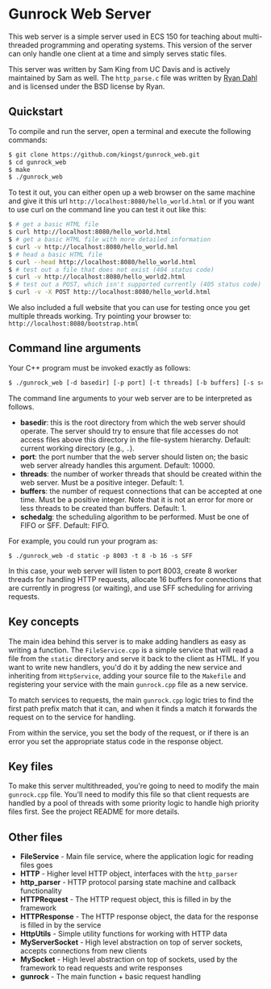 # Gunrock Web Server
This web server is a simple server used in ECS 150 for teaching about multi-threaded programming and operating systems. This version of the server can only handle one client at a time and simply serves static files.

This server was written by Sam King from UC Davis and is actively maintained by Sam as well. The `http_parse.c` file was written by [Ryan Dahl](https://github.com/ry) and is licensed under the BSD license by Ryan.

## Quickstart
To compile and run the server, open a terminal and execute the following commands:
```bash
$ git clone https://github.com/kingst/gunrock_web.git
$ cd gunrock_web
$ make
$ ./gunrock_web
```

To test it out, you can either open up a web browser on the same machine and give it this url `http://localhost:8080/hello_world.html` or if you want to use curl on the command line you can test it out like this:
```bash
$ # get a basic HTML file
$ curl http://localhost:8080/hello_world.html
$ # get a basic HTML file with more detailed information
$ curl -v http://localhost:8080/hello_world.hml
$ # head a basic HTML file
$ curl --head http://localhost:8080/hello_world.html
$ # test out a file that does not exist (404 status code)
$ curl -v http://localhost:8080/hello_world2.html
$ # test out a POST, which isn't supported currently (405 status code)
$ curl -v -X POST http://localhost:8080/hello_world.html
```

We also included a full website that you can use for testing once you get multiple threads working. Try pointing your browser to: `http://localhost:8080/bootstrap.html`

## Command line arguments
Your C++ program must be invoked exactly as follows:

```bash
$ ./gunrock_web [-d basedir] [-p port] [-t threads] [-b buffers] [-s schedalg]
```

The command line arguments to your web server are to be interpreted as
follows.

- **basedir**: this is the root directory from which the web server should
  operate. The server should try to ensure that file accesses do not access
  files above this directory in the file-system hierarchy. Default: current
  working directory (e.g., `.`).
- **port**: the port number that the web server should listen on; the basic web
  server already handles this argument. Default: 10000.
- **threads**: the number of worker threads that should be created within the web
  server. Must be a positive integer. Default: 1.
- **buffers**: the number of request connections that can be accepted at one
  time. Must be a positive integer. Note that it is not an error for more or
  less threads to be created than buffers. Default: 1.
- **schedalg**: the scheduling algorithm to be performed. Must be one of FIFO
  or SFF. Default: FIFO.

For example, you could run your program as:
```
$ ./gunrock_web -d static -p 8003 -t 8 -b 16 -s SFF
```

In this case, your web server will listen to port 8003, create 8 worker threads for
handling HTTP requests, allocate 16 buffers for connections that are currently
in progress (or waiting), and use SFF scheduling for arriving requests.

## Key concepts
The main idea behind this server is to make adding handlers as easy as writing a function. The `FileService.cpp` is a simple service that will read a file from the `static` directory and serve it back to the client as HTML. If you want to write new handlers, you'd do it by adding the new service and inheriting from `HttpService`, adding your source file to the `Makefile` and registering your service with the main `gunrock.cpp` file as a new service.

To match services to requests, the main `gunrock.cpp` logic tries to find the first path prefix match that it can, and when it finds a match it forwards the request on to the service for handling.

From within the service, you set the body of the request, or if there is an error you set the appropriate status code in the response object.

## Key files
To make this server multithreaded, you're going to need to modify the main `gunrock.cpp` file. You'll need to modify this file so that client requests are handled by a pool of threads with some priority logic to handle high priority files first. See the project README for more details.

## Other files
- **FileService** - Main file service, where the application logic for reading files goes
- **HTTP** - Higher level HTTP object, interfaces with the `http_parser`
- **http_parser** - HTTP protocol parsing state machine and callback functionality
- **HTTPRequest** - The HTTP request object, this is filled in by the framework
- **HTTPResponse** - The HTTP response object, the data for the response is filled in by the service
- **HttpUtils** - Simple utility functions for working with HTTP data
- **MyServerSocket** - High level abstraction on top of server sockets, accepts connections from new clients
- **MySocket** - High level abstraction on top of sockets, used by the framework to read requests and write responses
- **gunrock** - The main function + basic request handling
